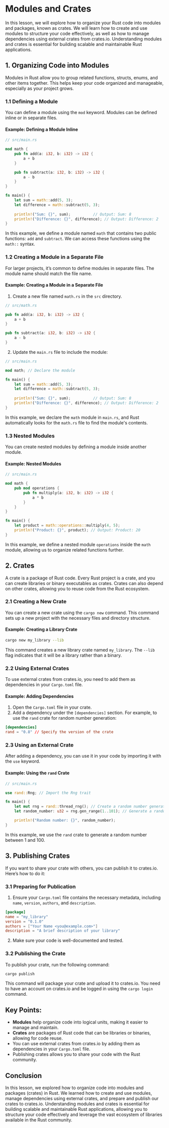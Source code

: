 # Modules and Crates

In this lesson, we will explore how to organize your Rust code into modules and packages, known as crates. We will learn how to create and use modules to structure your code effectively, as well as how to manage dependencies using external crates from crates.io. Understanding modules and crates is essential for building scalable and maintainable Rust applications.

## 1. Organizing Code into Modules

Modules in Rust allow you to group related functions, structs, enums, and other items together. This helps keep your code organized and manageable, especially as your project grows.

### 1.1 Defining a Module

You can define a module using the `mod` keyword. Modules can be defined inline or in separate files.

#### Example: Defining a Module Inline

```rust
// src/main.rs

mod math {
    pub fn add(a: i32, b: i32) -> i32 {
        a + b
    }

    pub fn subtract(a: i32, b: i32) -> i32 {
        a - b
    }
}

fn main() {
    let sum = math::add(5, 3);
    let difference = math::subtract(5, 3);
    
    println!("Sum: {}", sum);          // Output: Sum: 8
    println!("Difference: {}", difference); // Output: Difference: 2
}
```

In this example, we define a module named `math` that contains two public functions: `add` and `subtract`. We can access these functions using the `math::` syntax.

### 1.2 Creating a Module in a Separate File

For larger projects, it’s common to define modules in separate files. The module name should match the file name.

#### Example: Creating a Module in a Separate File

1. Create a new file named `math.rs` in the `src` directory.

```rust
// src/math.rs

pub fn add(a: i32, b: i32) -> i32 {
    a + b
}

pub fn subtract(a: i32, b: i32) -> i32 {
    a - b
}
```

2. Update the `main.rs` file to include the module:

```rust
// src/main.rs

mod math; // Declare the module

fn main() {
    let sum = math::add(5, 3);
    let difference = math::subtract(5, 3);
    
    println!("Sum: {}", sum);          // Output: Sum: 8
    println!("Difference: {}", difference); // Output: Difference: 2
}
```

In this example, we declare the `math` module in `main.rs`, and Rust automatically looks for the `math.rs` file to find the module's contents.

### 1.3 Nested Modules

You can create nested modules by defining a module inside another module.

#### Example: Nested Modules

```rust
// src/main.rs

mod math {
    pub mod operations {
        pub fn multiply(a: i32, b: i32) -> i32 {
            a * b
        }
    }
}

fn main() {
    let product = math::operations::multiply(4, 5);
    println!("Product: {}", product); // Output: Product: 20
}
```

In this example, we define a nested module `operations` inside the `math` module, allowing us to organize related functions further.

## 2. Crates

A crate is a package of Rust code. Every Rust project is a crate, and you can create libraries or binary executables as crates. Crates can also depend on other crates, allowing you to reuse code from the Rust ecosystem.

### 2.1 Creating a New Crate

You can create a new crate using the `cargo new` command. This command sets up a new project with the necessary files and directory structure.

#### Example: Creating a Library Crate

```bash
cargo new my_library --lib
```

This command creates a new library crate named `my_library`. The `--lib` flag indicates that it will be a library rather than a binary.

### 2.2 Using External Crates

To use external crates from crates.io, you need to add them as dependencies in your `Cargo.toml` file. 

#### Example: Adding Dependencies

1. Open the `Cargo.toml` file in your crate.
2. Add a dependency under the `[dependencies]` section. For example, to use the `rand` crate for random number generation:

```toml
[dependencies]
rand = "0.8" // Specify the version of the crate
```

### 2.3 Using an External Crate

After adding a dependency, you can use it in your code by importing it with the `use` keyword.

#### Example: Using the `rand` Crate

```rust
// src/main.rs

use rand::Rng; // Import the Rng trait

fn main() {
    let mut rng = rand::thread_rng(); // Create a random number generator
    let random_number: u32 = rng.gen_range(1..101); // Generate a random number between 1 and 100

    println!("Random number: {}", random_number);
}
```

In this example, we use the `rand` crate to generate a random number between 1 and 100.

## 3. Publishing Crates

If you want to share your crate with others, you can publish it to crates.io. Here’s how to do it:

### 3.1 Preparing for Publication

1. Ensure your `Cargo.toml` file contains the necessary metadata, including `name`, `version`, `authors`, and `description`.

```toml
[package]
name = "my_library"
version = "0.1.0"
authors = ["Your Name <you@example.com>"]
description = "A brief description of your library"
```

2. Make sure your code is well-documented and tested.

### 3.2 Publishing the Crate

To publish your crate, run the following command:

```bash
cargo publish
```

This command will package your crate and upload it to crates.io. You need to have an account on crates.io and be logged in using the `cargo login` command.

## Key Points:
- **Modules** help organize code into logical units, making it easier to manage and maintain.
- **Crates** are packages of Rust code that can be libraries or binaries, allowing for code reuse.
- You can use external crates from crates.io by adding them as dependencies in your `Cargo.toml` file.
- Publishing crates allows you to share your code with the Rust community.

## Conclusion

In this lesson, we explored how to organize code into modules and packages (crates) in Rust. We learned how to create and use modules, manage dependencies using external crates, and prepare and publish our crates to crates.io. Understanding modules and crates is essential for building scalable and maintainable Rust applications, allowing you to structure your code effectively and leverage the vast ecosystem of libraries available in the Rust community.